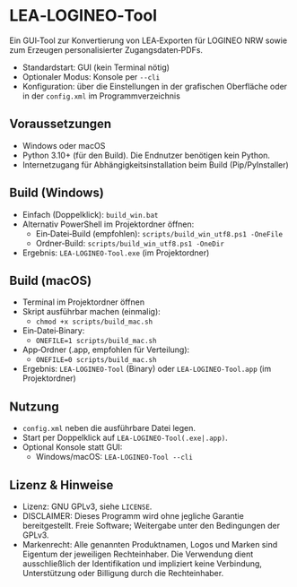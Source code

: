 # LEA‑LOGINEO‑Tool

Ein GUI‑Tool zur Konvertierung von LEA‑Exporten für LOGINEO NRW sowie zum Erzeugen personalisierter Zugangsdaten‑PDFs.

- Standardstart: GUI (kein Terminal nötig)
- Optionaler Modus: Konsole per `--cli`
- Konfiguration: über die Einstellungen in der grafischen Oberfläche oder in der `config.xml` im Programmverzeichnis

## Voraussetzungen

- Windows oder macOS
- Python 3.10+ (für den Build). Die Endnutzer benötigen kein Python.
- Internetzugang für Abhängigkeitsinstallation beim Build (Pip/PyInstaller)

## Build (Windows)

- Einfach (Doppelklick): `build_win.bat`
- Alternativ PowerShell im Projektordner öffnen:
  - Ein‑Datei‑Build (empfohlen): `scripts/build_win_utf8.ps1 -OneFile`
  - Ordner‑Build: `scripts/build_win_utf8.ps1 -OneDir`
- Ergebnis: `LEA-LOGINEO-Tool.exe` (im Projektordner)

## Build (macOS)

- Terminal im Projektordner öffnen
- Skript ausführbar machen (einmalig):
  - `chmod +x scripts/build_mac.sh`
- Ein‑Datei‑Binary:
  - `ONEFILE=1 scripts/build_mac.sh`
- App‑Ordner (.app, empfohlen für Verteilung):
  - `ONEFILE=0 scripts/build_mac.sh`
- Ergebnis: `LEA-LOGINEO-Tool` (Binary) oder `LEA-LOGINEO-Tool.app` (im Projektordner)


## Nutzung

- `config.xml` neben die ausführbare Datei legen.
- Start per Doppelklick auf `LEA-LOGINEO-Tool(.exe|.app)`.
- Optional Konsole statt GUI:
  - Windows/macOS: `LEA-LOGINEO-Tool --cli`

## Lizenz & Hinweise

- Lizenz: GNU GPLv3, siehe `LICENSE`.
- DISCLAIMER: Dieses Programm wird ohne jegliche Garantie bereitgestellt. Freie Software; Weitergabe unter den Bedingungen der GPLv3.
- Markenrecht: Alle genannten Produktnamen, Logos und Marken sind Eigentum der jeweiligen Rechteinhaber. Die Verwendung dient ausschließlich der Identifikation und impliziert keine Verbindung, Unterstützung oder Billigung durch die Rechteinhaber.
